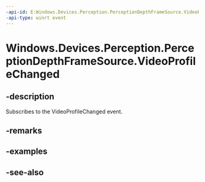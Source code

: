 ----api-id: E:Windows.Devices.Perception.PerceptionDepthFrameSource.VideoProfileChanged
-api-type: winrt event
---<!-- Event syntaxpublic event Windows.Foundation.TypedEventHandler VideoProfileChanged<Windows.Devices.Perception.PerceptionDepthFrameSource,  object>--># Windows.Devices.Perception.PerceptionDepthFrameSource.VideoProfileChanged## -descriptionSubscribes to the VideoProfileChanged event.## -remarks## -examples## -see-also